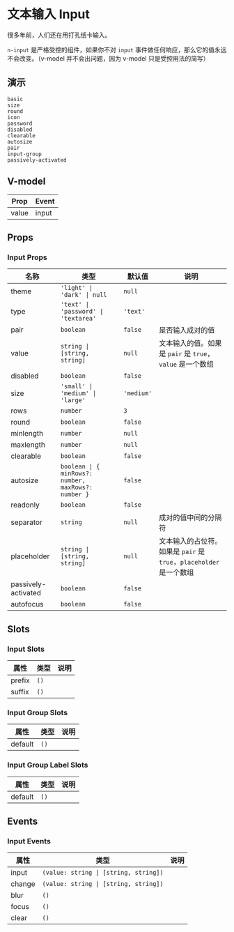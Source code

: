 # 文本输入 Input
很多年前，人们还在用打孔纸卡输入。

<n-alert title="注意" type="warning">`n-input` 是严格受控的组件，如果你不对 `input` 事件做任何响应，那么它的值永远不会改变。（v-model 并不会出问题，因为 v-model 只是受控用法的简写）</n-alert>
## 演示
```demo
basic
size
round
icon
password
disabled
clearable
autosize
pair
input-group
passively-activated
```
## V-model
|Prop|Event|
|-|-|
|value|input|

## Props
### Input Props
|名称|类型|默认值|说明|
|-|-|-|-|
|theme|`'light' \| 'dark' \| null`|`null`||
|type|`'text' \| 'password' \| 'textarea'`|`'text'`||
|pair|`boolean`|`false`|是否输入成对的值|
|value|`string \| [string, string]`|`null`|文本输入的值。如果是 `pair` 是 `true`，`value` 是一个数组|
|disabled|`boolean`|`false`||
|size|`'small' \| 'medium' \| 'large'`|`'medium'`||
|rows|`number`|`3`||
|round|`boolean`|`false`||
|minlength|`number`|`null`||
|maxlength|`number`|`null`||
|clearable|`boolean`|`false`||
|autosize|`boolean \| { minRows?: number, maxRows?: number }`|`false`||
|readonly|`boolean`|`false`||
|separator|`string`|`null`|成对的值中间的分隔符|
|placeholder|`string \| [string, string]`|`null`|文本输入的占位符。如果是 `pair` 是 `true`，`placeholder`是一个数组|
|passively-activated|`boolean`|`false`||
|autofocus|`boolean`|`false`||


## Slots
### Input Slots
|属性|类型|说明|
|-|-|-|
|prefix|`()`||
|suffix|`()`||

### Input Group Slots
|属性|类型|说明|
|-|-|-|
|default|`()`||

### Input Group Label Slots
|属性|类型|说明|
|-|-|-|
|default|`()`||


## Events
### Input Events
|属性|类型|说明|
|-|-|-|
|input|`(value: string \| [string, string])`||
|change|`(value: string \| [string, string])`||
|blur|`()`||
|focus|`()`||
|clear|`()`||
